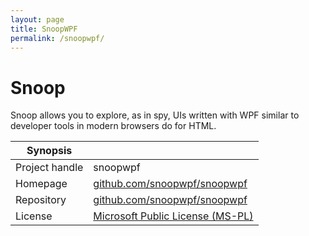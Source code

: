 ```yaml
---
layout: page
title: SnoopWPF
permalink: /snoopwpf/
---
```


# Snoop

Snoop allows you to explore, as in spy, UIs written with WPF similar to developer tools in modern browsers do for HTML.

| Synopsis         |  |
|------------------|--|
| Project handle   | snoopwpf |
| Homepage         | [github.com/snoopwpf/snoopwpf](https://github.com/snoopwpf/snoopwpf/) |
| Repository       | [github.com/snoopwpf/snoopwpf](https://github.com/snoopwpf/snoopwpf/) |
| License          | [Microsoft Public License (MS-PL)](https://opensource.org/licenses/MS-PL) |
